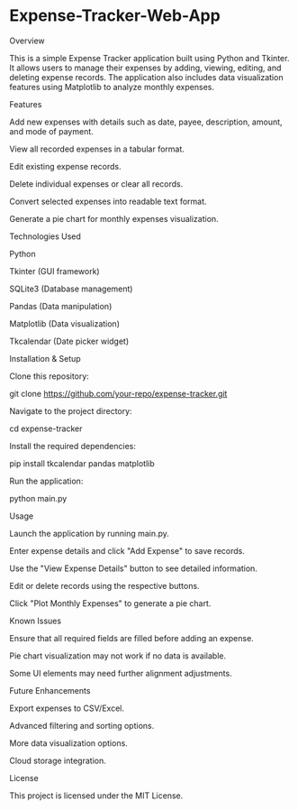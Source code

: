 # Expense-Tracker-Web-App
Overview

This is a simple Expense Tracker application built using Python and Tkinter. It allows users to manage their expenses by adding, viewing, editing, and deleting expense records. The application also includes data visualization features using Matplotlib to analyze monthly expenses.

Features

Add new expenses with details such as date, payee, description, amount, and mode of payment.

View all recorded expenses in a tabular format.

Edit existing expense records.

Delete individual expenses or clear all records.

Convert selected expenses into readable text format.

Generate a pie chart for monthly expenses visualization.

Technologies Used

Python

Tkinter (GUI framework)

SQLite3 (Database management)

Pandas (Data manipulation)

Matplotlib (Data visualization)

Tkcalendar (Date picker widget)

Installation & Setup

Clone this repository:

git clone https://github.com/your-repo/expense-tracker.git

Navigate to the project directory:

cd expense-tracker

Install the required dependencies:

pip install tkcalendar pandas matplotlib

Run the application:

python main.py

Usage

Launch the application by running main.py.

Enter expense details and click "Add Expense" to save records.

Use the "View Expense Details" button to see detailed information.

Edit or delete records using the respective buttons.

Click "Plot Monthly Expenses" to generate a pie chart.

Known Issues

Ensure that all required fields are filled before adding an expense.

Pie chart visualization may not work if no data is available.

Some UI elements may need further alignment adjustments.

Future Enhancements

Export expenses to CSV/Excel.

Advanced filtering and sorting options.

More data visualization options.

Cloud storage integration.

License

This project is licensed under the MIT License.


